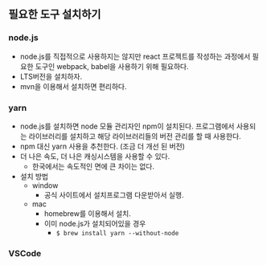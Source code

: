## 필요한 도구 설치하기
### node.js
- node.js를 직접적으로 사용하지는 않지만 react 프로젝트를 작성하는 과정에서 필요한 도구인 webpack, babel을 사용하기 위해 필요하다.
- LTS버전을 설치하자.
- mvn을 이용해서 설치하면 편리하다.
### yarn
- node.js를 설치하면 node 모듈 관리자인 npm이 설치된다. 프로그램에서 사용되는 라이브러리를 설치하고 해당 라이브러리들의 버전 관리를 할 때 사용한다.
- npm 대신 yarn 사용을 추천한다. (조금 더 개선 된 버전)
- 더 나은 속도, 더 나은 캐싱시스템을 사용할 수 있다.
	- 한국에서는 속도적인 면에 큰 차이는 없다.
- 설치 방법
	- window
		- 공식 사이트에서 설치프로그램 다운받아서 실행.
	- mac
		- homebrew를 이용해서 설치.
		- 이미 node.js가 설치되어있을 경우
			- `$ brew install yarn --without-node`

### VSCode




